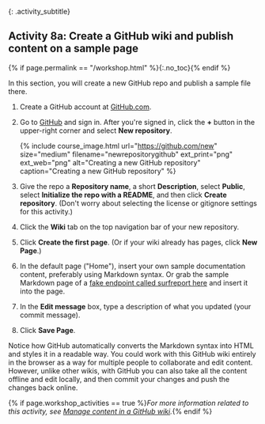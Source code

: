 {: .activity_subtitle}
## <i class="fa fa-user-circle"></i> Activity 8a: Create a GitHub wiki and publish content on a sample page
{% if page.permalink == "/workshop.html" %}{:.no_toc}{% endif %}

In this section, you will create a new GitHub repo and publish a sample file there.

1.  Create a GitHub account at [GitHub.com](http://github.com).
2.  Go to [GitHub](https://github.com) and sign in. After you're signed in, click the **+** button in the upper-right corner and select **New repository**.

    {% include course_image.html url="https://github.com/new" size="medium" filename="newrepositorygithub" ext_print="png" ext_web="png" alt="Creating a new GitHub repository" caption="Creating a new GitHub repository" %}

3.  Give the repo a **Repository name**, a short **Description**, select **Public**, select **Initialize the repo with a README**, and then click **Create repository**. (Don't worry about selecting the license or gitignore settings for this activity.)
4.  Click the **Wiki** tab on the top navigation bar of your new repository.
5.  Click **Create the first page**. (Or if your wiki already has pages, click **New Page**.)
6.  In the default page ("Home"), insert your own sample documentation content, preferably using Markdown syntax. Or grab the sample Markdown page of a <a href="https://idratherbewriting.com/learnapidoc/assets/files/surfreportendpointdoc.md">fake endpoint called surfreport here</a> and insert it into the page.
6.  In the **Edit message** box, type a description of what you updated (your commit message).
7.  Click **Save Page**.

Notice how GitHub automatically converts the Markdown syntax into HTML and styles it in a readable way. You could work with this GitHub wiki entirely in the browser as a way for multiple people to collaborate and edit content. However, unlike other wikis, with GitHub you can also take all the content offline and edit locally, and then commit your changes and push the changes back online.

{% if page.workshop_activities == true %}*For more information related to this activity, see [Manage content in a GitHub wiki]({{site.rooturl}}pubapis_github_wikis.html).*{% endif %}
